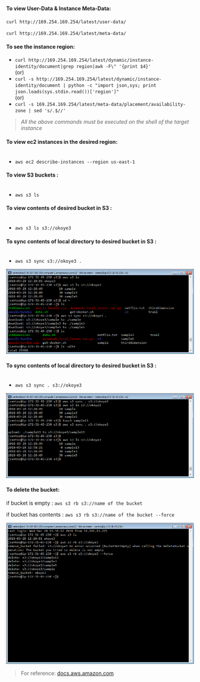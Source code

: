 #### To view User-Data & Instance Meta-Data:   <br />

`curl http://169.254.169.254/latest/user-data/`
<br />

`curl http://169.254.169.254/latest/meta-data/`


#### To see the instance region:

* ` curl http://169.254.169.254/latest/dynamic/instance-identity/document|grep region|awk -F\" '{print $4}' `                     <br /> (or) <br />
* `curl -s http://169.254.169.254/latest/dynamic/instance-identity/document | python -c "import json,sys; print json.loads(sys.stdin.read())['region']"`  <br /> (or) <br />
* `curl -s 169.254.169.254/latest/meta-data/placement/availability-zone | sed 's/.$//'`






> _All the above commands must be executed on the shell of the target instance_


#### To view ec2 instances in the desired region:   <br />   <br />

* `aws ec2 describe-instances --region us-east-1`



#### To view S3 buckets :   <br />   <br />
* `aws s3 ls`



#### To view contents of desired bucket in S3  :   <br />   <br />
* `aws s3 ls s3://okoye3`



#### To sync contents of local directory to desired bucket in S3  :   <br />   <br />
* `aws s3 sync s3://okoye3 .`




![](assets/IMG_28032018_183413_0.png)




#### To sync contents of local directory to desired bucket in S3  :   <br />   <br />
* `aws s3 sync . s3://okoye3`




![](assets/IMG_28032018_182530_0.png)






#### To delete the bucket:
if bucket is empty : `aws s3 rb s3://name of the bucket`

if bucket has contents : `aws s3 rb s3://name of the bucket --force`


![](assets/IMG_28032018_204105_0.png)



>For reference: [docs.aws.amazon.com](https://docs.aws.amazon.com/cli/latest/userguide/using-s3-commands.html)
